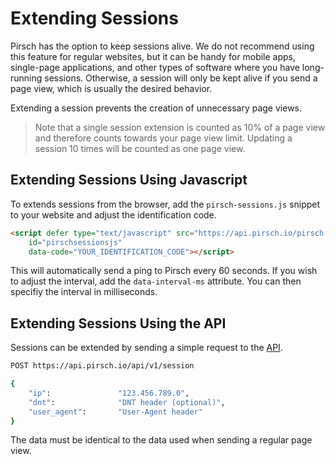 # Extending Sessions

Pirsch has the option to keep sessions alive. We do not recommend using this feature for regular websites, but it can be handy for mobile apps, single-page applications, and other types of software where you have long-running sessions. Otherwise, a session will only be kept alive if you send a page view, which is usually the desired behavior.

Extending a session prevents the creation of unnecessary page views.

> Note that a single session extension is counted as 10% of a page view and therefore counts towards your page view limit. Updating a session 10 times will be counted as one page view.

## Extending Sessions Using Javascript

To extends sessions from the browser, add the `pirsch-sessions.js` snippet to your website and adjust the identification code.

```html
<script defer type="text/javascript" src="https://api.pirsch.io/pirsch-sessions.js" 
    id="pirschsessionsjs" 
    data-code="YOUR_IDENTIFICATION_CODE"></script>
```

This will automatically send a ping to Pirsch every 60 seconds. If you wish to adjust the interval, add the `data-interval-ms` attribute. You can then specifiy the interval in milliseconds.

## Extending Sessions Using the API

Sessions can be extended by sending a simple request to the [API](/api-sdks/api).

```Bash
POST https://api.pirsch.io/api/v1/session

{
    "ip":               "123.456.789.0",
    "dnt":              "DNT header (optional)",
    "user_agent":       "User-Agent header"
}
```

The data must be identical to the data used when sending a regular page view.
